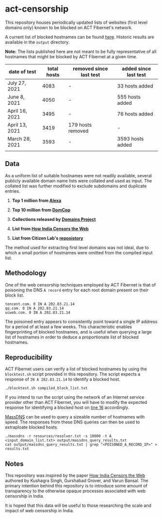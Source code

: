 # act-censorship
This repository houses periodically updated lists of websites (first level domains only) known to be blocked on ACT Fibernet's network.

A current list of blocked hostnames can be found [here](https://github.com/qurbat/act-censorship/blob/main/compiled_block_list.txt). Historic results are available in the `output` directory.

**Note:** The lists published here are not meant to be fully representative of all hostnames that might be blocked by ACT Fibernet at a given time.

| date of test   | total hosts  | removed since last test    | added since last test            |
|----------------|--------------|----------------------------|----------------------------------|
| July 27, 2021  | 4083         | -                          | 33 hosts added                   |
| June 8, 2021   | 4050         | -                          | 555 hosts added                  |
| April 16, 2021 | 3495         | -                          | 76 hosts added                   |
| April 13, 2021 | 3419         | 179 hosts removed          | -                                |
| March 28, 2021 | 3593         | -                          | 3593 hosts added                 |
|                |              |                            |                                  |

## Data

As a uniform list of suitable hostnames were not readily available, several publicly available domain name lists were collated and used as input. The collated list was further modified to exclude subdomains and duplicate entries.

1. **Top 1 million from [Alexa](http://s3.amazonaws.com/alexa-static/top-1m.csv.zip)**

2. **Top 10 million from [DomCop](https://www.domcop.com/files/top/top10milliondomains.csv.zip)**

3. **Collections released by [Domains Project](https://dataset.domainsproject.org)**

4. **List from [How India Censors the Web](https://github.com/kush789/How-India-Censors-The-Web-Data/blob/master/potentially_blocked_unique_hostnames.txt)**

5. **List from Citizen Lab's [reposistory](https://github.com/citizenlab/test-lists)**

The method used for extracting first level domains was not ideal, due to which a small portion of hostnames were omitted from the compiled input list. 

## Methodology
One of the web censorship techniques employed by ACT Fibernet is that of poisoning the DNS `A record` entry for each root domain present on their block list.

```
tencent.com. 0 IN A 202.83.21.14
qq.com. 0 IN A 202.83.21.14
ucweb.com. 0 IN A 202.83.21.14
```

The poisoned entry appears to consistently point toward a single IP address for a period of at least a few weeks. This characteristic enables fingerprinting of blocked hostnames, and is useful when querying a large list of hostnames in order to deduce a proportionate list of blocked hostnames.

## Reproducibility

ACT Fibernet users can verify a list of blocked hostnames by using the `blocktest.sh` script provided in this repository. The script expects a response of `IN A 202.83.21.14` to identify a blocked host.

```
./blocktest.sh compiled_block_list.txt
```

If you intend to run the script using the network of an Internet service provider other than ACT Fibernet, you will have to modify the expected response for identifying a blocked host on [line 16](https://github.com/qurbat/act-censorship/blob/main/blocktest.sh#L16) accordingly.

[MassDNS](https://github.com/blechschmidt/massdns) can be used to query a sizeable number of hostnames with speed. The responses from these DNS queries can then be used to extraploate blocked hosts.

```
./massdns -r resources/resolver.txt -s 10000 -t A <input_domain_list.txt> output/massdns_query_results.txt
cat output/massdns_query_results.txt | grep "<POISONED_A_RECORD_IP>" > results.txt
```

## Notes

This repository was inspired by the paper [How India Censors the Web](https://arxiv.org/abs/1912.08590) authored by Kushagra Singh, Gurshabad Grover, and Varun Bansal. The primary intention behind this repository is to introduce some amount of transparency to the otherwise opaque processes associated with web censorship in India.

It is hoped that this data will be useful to those researching the scale and impact of web censorship in India.
